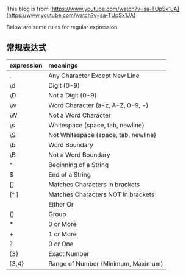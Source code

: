 This blog is from [https://www.youtube.com/watch?v=sa-TUpSx1JA](https://www.youtube.com/watch?v=sa-TUpSx1JA)

Below are some rules for regular expression.

## 常规表达式

| expression | meanings |
| :--------- | :---------------------- |
| .    | Any Character Except New Line |
| \d   | Digit (0-9)
| \D   | Not a Digit (0-9) |
| \w   | Word Character (a-z, A-Z, 0-9, -) |
| \W   | Not a Word Character |
| \s   | Whitespace (space, tab, newline) |
| \S   | Not Whitespace (space, tab, newline) |
| \b   | Word Boundary |
| \B   | Not a Word Boundary |
| ^    | Beginning of a String |
| $    | End of a String |
| []   | Matches Characters in brackets |
| [^ ] | Matches Characters NOT in brackets |
|     | Either Or |
| ()   | Group |
| \*   | 0 or More |
| \+   | 1 or More |
| ?    | 0 or One |
| {3}  | Exact Number |
| {3,4}  | Range of Number (Minimum, Maximum) |
